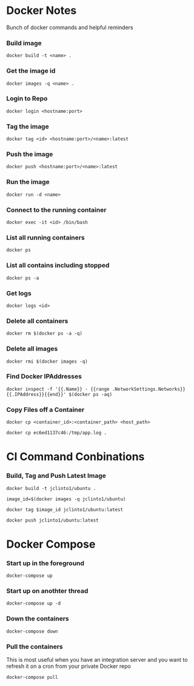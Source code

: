 # Docker Notes #

Bunch of docker commands and helpful reminders

### Build image ###

`docker build -t <name> .`

### Get the image id ###

`docker images -q <name> .`

### Login to Repo ###

`docker login <hostname:port>`

### Tag the image ###

`docker tag <id> <hostname:port>/<name>:latest`

### Push the image ###

`docker push <hostname:port>/<name>:latest`

### Run the image ###

`docker run -d <name>`

### Connect to the running container ###

`docker exec -it <id> /bin/bash`

### List all running containers ###

`docker ps`

### List all contains including stopped ###

`docker ps -a`

### Get logs  ###

`docker logs <id>`

### Delete all containers  ###

`docker rm $(docker ps -a -q)`

### Delete all images ###

`docker rmi $(docker images -q)`

### Find Docker IPAddresses ###

`docker inspect -f '{{.Name}} - {{range .NetworkSettings.Networks}}{{.IPAddress}}{{end}}' $(docker ps -aq)`

### Copy Files off a Container ###

`docker cp <container_id>:<container_path> <host_path>`

`docker cp ec6ed1137c46:/tmp/app.log .`

# CI Command Conbinations 

### Build, Tag and Push Latest Image

`docker build -t jclinto1/ubuntu .`

`image_id=$(docker images -q jclinto1/ubuntu)`

`docker tag $image_id jclinto1/ubuntu:latest`

`docker push jclinto1/ubuntu:latest`

# Docker Compose #

### Start up in the foreground ###

`docker-compose up`

### Start up on anothter thread ###

`docker-compose up -d`

### Down the containers ###

`docker-compose down`

### Pull the containers ###

This is most useful when you have an integration server and you want to refresh it on a cron from your private Docker repo

`docker-compose pull`